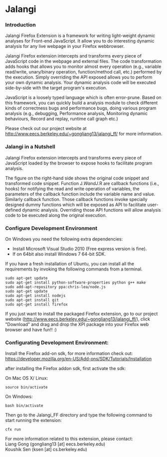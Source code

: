 Jalangi
=======
### Introduction

Jalangi Firefox Extension is a framework for writing light-weight dynamic analyses for Front-end JavaScript. It allow you to do interesting dynamic analysis for any live webpage in your Firefox webbrowser.

Jalangi Firefox extension intercepts and transforms every piece of JavaScript code in the webpage and external files. The code transformation adds hooks that allows you to monitor almost every operation (e.g., variable read/write, unary/binary operation, function/method call, etc.) performed by the execution. Simply overriding the API exposed allows you to perform your own dynamic analysis. Your dynamic analysis code will be executed side-by-side with the target program's execution.

JavaScript is a loosely typed language which is often error-prune. Based on this framework, you can quickly build a analysis module to check different kinds of correctness bugs and performance bugs, doing various program analysis (e.g., debugging, Performance analysis, Monitoring dynamic behaviours, Record and replay, runtime call graph etc.)

Please check out our project website at http://www.eecs.berkeley.edu/~gongliang13/jalangi_ff/ for more information. 

### Jalangi in a Nutshell

Jalangi Firefox extension intercepts and transforms every piece of JavaScript loaded by the browser to expose hooks to facilitate program analysis.

The figure on the right-hand side shows the original code snippet and transformed code snippet. Function J$.W and J$.R are callback functions (i.e., hooks) for notifying the read and write operation of variables, the parameters of the callback function include the variable name and value. Similarly callback function. Those callback functions invoke specially designed dummy functions which will be exposed as API to facilitate user-defined dynamic analysis. Overriding those API functions will allow analysis code to be executed along the original execution. 

### Configure Development Environment

On Windows you need the following extra dependencies:

  * Install Microsoft Visual Studio 2010 (Free express version is fine).
  * If on 64bit also install Windows 7 64-bit SDK.

If you have a fresh installation of Ubuntu, you can install all the requirements by invoking the following commands from a terminal.

    sudo apt-get update
    sudo apt-get install python-software-properties python g++ make
    sudo add-apt-repository ppa:chris-lea/node.js
    sudo apt-get update
    sudo apt-get install nodejs
    sudo apt-get install git
    sudo apt-get install firefox

If you just want to install the packaged Firefox extension, go to our project website (http://www.eecs.berkeley.edu/~gongliang13/jalangi_ff/), click "Download" and drag and drop the XPI package into your Firefox web browser and have fun!! :)

### Configurating Development Environment:
Install the Firefox add-on sdk, for more information check out:
https://developer.mozilla.org/en-US/Add-ons/SDK/Tutorials/Installation

after installing the Firefox addon sdk, first activate the sdk:

On Mac OS X/ Linux:

    source bin/activate

On Windows:

    bash bin/activate

Then go to the Jalangi_FF directory and type the following command to start running the extension:

    cfx run

For more information related to this extension, please contact:  
Liang Gong (gongliang13 [at] eecs.berkeley.edu)  
Koushik Sen (ksen [at] cs.berkeley.edu)
